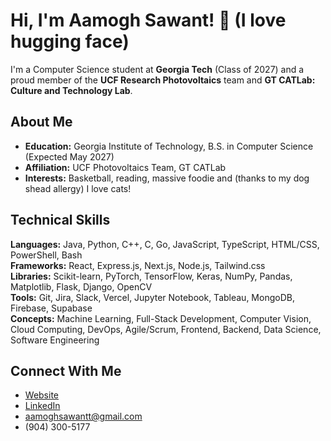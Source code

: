 # Hi, I'm Aamogh Sawant! 🤗 (I love hugging face)

I'm a Computer Science student at **Georgia Tech** (Class of 2027) and a proud member of the **UCF Research Photovoltaics** team and **GT CATLab: Culture and Technology Lab**.

## About Me

- **Education:** Georgia Institute of Technology, B.S. in Computer Science (Expected May 2027)
- **Affiliation:** UCF Photovoltaics Team, GT CATLab
- **Interests:** Basketball, reading, massive foodie and (thanks to my dog shead allergy) I love cats!

## Technical Skills

**Languages:** Java, Python, C++, C, Go, JavaScript, TypeScript, HTML/CSS, PowerShell, Bash  
**Frameworks:** React, Express.js, Next.js, Node.js, Tailwind.css  
**Libraries:** Scikit-learn, PyTorch, TensorFlow, Keras, NumPy, Pandas, Matplotlib, Flask, Django, OpenCV  
**Tools:** Git, Jira, Slack, Vercel, Jupyter Notebook, Tableau, MongoDB, Firebase, Supabase  
**Concepts:** Machine Learning, Full-Stack Development, Computer Vision, Cloud Computing, DevOps, Agile/Scrum, Frontend, Backend, Data Science, Software Engineering

## Connect With Me

- [Website](https://aamogh.vercel.app)
- [LinkedIn](https://linkedin.com/in/aamoghsawant)
- aamoghsawantt@gmail.com
- (904) 300-5177
